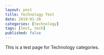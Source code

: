 ```yaml
---
layout: post
title: Technology Test
date: 2019-01-20
categories: [technology]
tags: [test, tech]
published: false
---
```


This is a test page for Technology categories.
